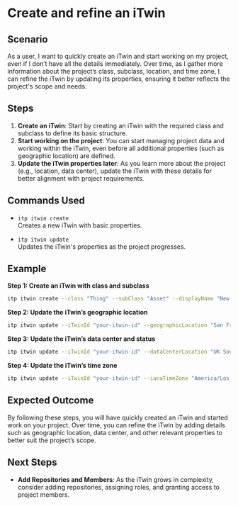 # Create and refine an iTwin

## Scenario

As a user, I want to quickly create an iTwin and start working on my project, even if I don’t have all the details immediately. Over time, as I gather more information about the project’s class, subclass, location, and time zone, I can refine the iTwin by updating its properties, ensuring it better reflects the project's scope and needs.

## Steps

1. **Create an iTwin**: Start by creating an iTwin with the required class and subclass to define its basic structure.
2. **Start working on the project**: You can start managing project data and working within the iTwin, even before all additional properties (such as geographic location) are defined.
3. **Update the iTwin properties later**: As you learn more about the project (e.g., location, data center), update the iTwin with these details for better alignment with project requirements.

## Commands Used

- `itp itwin create`  
  Creates a new iTwin with basic properties.

- `itp itwin update`  
  Updates the iTwin's properties as the project progresses.

## Example

**Step 1: Create an iTwin with class and subclass**
```bash
itp itwin create --class "Thing" --subClass "Asset" --displayName "New Bridge Project"
```

**Step 2: Update the iTwin’s geographic location**
```bash
itp itwin update --iTwinId "your-itwin-id" --geographicLocation "San Francisco, CA"
```

**Step 3: Update the iTwin’s data center and status**
```bash
itp itwin update --iTwinId "your-itwin-id" --dataCenterLocation "UK South" --status "Active"
```

**Step 4: Update the iTwin’s time zone**
```bash
itp itwin update --iTwinId "your-itwin-id" --ianaTimeZone "America/Los_Angeles"
```

## Expected Outcome

By following these steps, you will have quickly created an iTwin and started work on your project. Over time, you can refine the iTwin by adding details such as geographic location, data center, and other relevant properties to better suit the project’s scope.

## Next Steps

- **Add Repositories and Members**: As the iTwin grows in complexity, consider adding repositories, assigning roles, and granting access to project members.
